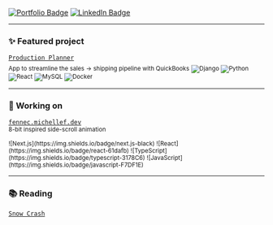 [![Portfolio Badge](https://img.shields.io/badge/Portfolio-74aa9c?style=for-the-badge)](https://michellef.dev)
[![LinkedIn Badge](https://img.shields.io/badge/LinkedIn-0077B5?style=for-the-badge)](https://www.linkedin.com/in/mflandin/)

---

### ✨ Featured project  
[`Production Planner`](https://github.com/michellevit/Production-Planner)  
<sub>App to streamline the sales → shipping pipeline with QuickBooks</sub>
<sub>
![Django](https://img.shields.io/badge/django-0c4a30)
![Python](https://img.shields.io/badge/python-ffdb4f)
![React](https://img.shields.io/badge/react-61dafb)
![MySQL](https://img.shields.io/badge/mysql-ffa518)
![Docker](https://img.shields.io/badge/docker-0091e2)
</sub>

---

### 🦊 Working on
[`fennec.michellef.dev`](https://fennec.michellef.dev)  
<sub>8-bit inspired side-scroll animation</sub>  

<sub>
![Next.js](https://img.shields.io/badge/next.js-black)
![React](https://img.shields.io/badge/react-61dafb)
![TypeScript](https://img.shields.io/badge/typescript-3178C6)
![JavaScript](https://img.shields.io/badge/javascript-F7DF1E)
</sub>

---

### 📚 Reading  
[`Snow Crash`](https://www.goodreads.com/book/show/61240297-snow-crash)   
